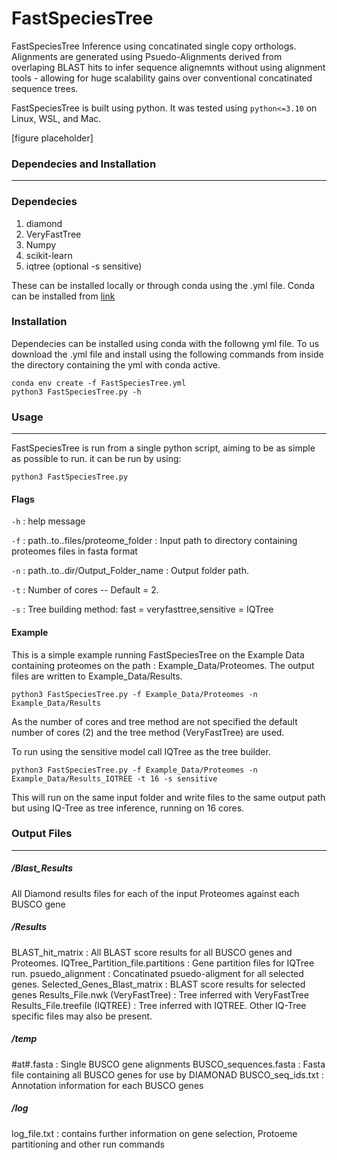 FastSpeciesTree
======
FastSpeciesTree Inference using concatinated single copy orthologs. Alignments are generated using Psuedo-Alignments derived from overlaping BLAST hits to infer sequence alignemnts without using alignment tools - allowing for huge scalability gains over conventional concatinated sequence trees.

FastSpeciesTree is built using python. It was tested using ```python<=3.10``` on Linux, WSL, and Mac.

[figure placeholder]

### Dependecies and Installation
------
### Dependecies
1. diamond
2. VeryFastTree
3. Numpy
4. scikit-learn
5. iqtree (optional -s sensitive)

These can be installed locally or through conda using the .yml file. Conda can be installed from [link](https://docs.conda.io/projects/conda/en/latest/user-guide/install/index.html)

### Installation
Dependecies can be installed using conda with the followng yml file. To us download the .yml file and install using the following commands from inside the directory containing the yml with conda  active.

```
conda env create -f FastSpeciesTree.yml
python3 FastSpeciesTree.py -h
```
### Usage
------
FastSpeciesTree is run from a single python script, aiming to be as simple as possible to run. it can be run by using:

```python3 FastSpeciesTree.py```


#### Flags

```-h``` : help message

```-f``` : path..to..files/proteome_folder : Input path to directory containing proteomes files in fasta format

```-n``` : path..to..dir/Output_Folder_name : Output folder path.

```-t``` : Number of cores -- Default = 2.

```-s``` : Tree building method: fast = veryfasttree,sensitive = IQTree

#### Example
This is a simple example running FastSpeciesTree on the Example Data containing proteomes on the path : Example_Data/Proteomes. The output files are written to Example_Data/Results.
```
python3 FastSpeciesTree.py -f Example_Data/Proteomes -n Example_Data/Results
```
As the number of cores and tree method are not specified the default number of cores (2) and the tree method (VeryFastTree) are used. 

To run using the sensitive model call IQTree as the tree builder. 
```
python3 FastSpeciesTree.py -f Example_Data/Proteomes -n Example_Data/Results_IQTREE -t 16 -s sensitive
```
This will run on the same input folder and write files to the same output path but using IQ-Tree as tree inference, running on 16 cores.

### Output Files
------
##### /Blast_Results
All Diamond results files for each of the input Proteomes against each BUSCO gene
##### /Results
BLAST_hit_matrix : All BLAST score results for all BUSCO genes and Proteomes.
IQTree_Partition_file.partitions : Gene partition files for IQTree run.
psuedo_alignment : Concatinated psuedo-aligment for all selected genes.
Selected_Genes_Blast_matrix : BLAST score results for selected genes
Results_File.nwk (VeryFastTree) : Tree inferred with VeryFastTree
Results_File.treefile (IQTREE) : Tree inferred with IQTREE. Other IQ-Tree specific files may also be present.
##### /temp
#at#.fasta : Single BUSCO gene alignments 
BUSCO_sequences.fasta : Fasta file containing all BUSCO genes for use by DIAMONAD
BUSCO_seq_ids.txt : Annotation information for each BUSCO genes
##### /log
log_file.txt : contains further information on gene selection, Protoeme partitioning and other run commands






